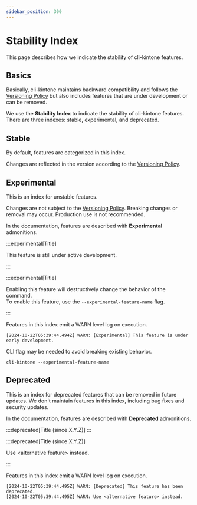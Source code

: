 ```yaml
---
sidebar_position: 300
---
```


# Stability Index

This page describes how we indicate the stability of cli-kintone features.

## Basics

Basically, cli-kintone maintains backward compatibility and follows the [Versioning Policy](./versioning) but also includes features that are under development or can be removed.

We use the **Stability Index** to indicate the stability of cli-kintone features.
There are three indexes: stable, experimental, and deprecated.

## Stable

By default, features are categorized in this index.

Changes are reflected in the version according to the [Versioning Policy](./versioning).

## Experimental

This is an index for unstable features.

Changes are not subject to the [Versioning Policy](./versioning). Breaking changes or removal may occur.
Production use is not recommended.

In the documentation, features are described with **Experimental** admonitions.

:::experimental[Title]

This feature is still under active development.

:::

:::experimental[Title]

Enabling this feature will destructively change the behavior of the command.  
To enable this feature, use the `--experimental-feature-name` flag.

:::

Features in this index emit a WARN level log on execution.

```shell
[2024-10-22T05:39:44.494Z] WARN: [Experimental] This feature is under early development.
```

CLI flag may be needed to avoid breaking existing behavior.

```shell
cli-kintone --experimental-feature-name
```

## Deprecated

This is an index for deprecated features that can be removed in future updates.
We don't maintain features in this index, including bug fixes and security updates.

In the documentation, features are described with **Deprecated** admonitions.

:::deprecated[Title (since X.Y.Z)]
:::

:::deprecated[Title (since X.Y.Z)]

Use \<alternative feature> instead.

:::

Features in this index emit a WARN level log on execution.

```shell
[2024-10-22T05:39:44.495Z] WARN: [Deprecated] This feature has been deprecated.
[2024-10-22T05:39:44.495Z] WARN: Use <alternative feature> instead.
```
